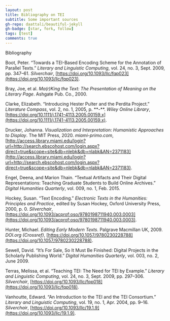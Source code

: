 ```yaml
---
layout: post
title: Bibliography on TEI
subtitle: Some important sources
gh-repo: daattali/beautiful-jekyll
gh-badge: [star, fork, follow]
tags: [test]
comments: true
---
```

 Bibliography

Boot, Peter. “Towards a TEI-Based Encoding Scheme for the Annotation of Parallel Texts.” _Literary and Linguistic Computing_, vol. 24, no. 3, Sept. 2009, pp. 347–61. _Silverchair_, [https://doi.org/10.1093/llc/fqp023](https://doi.org/10.1093/llc/fqp023).

Bray, Joe, et al. _Ma(r)King the Text: The Presentation of Meaning on the Literary Page_. Ashgate Pub. Co., 2000.

Clarke, Elizabeth. “Introducing Hester Pulter and the Perdita Project.” _Literature Compass_, vol. 2, no. 1, 2005, p. \*\*-\*\*. _Wiley Online Library_, [https://doi.org/10.1111/j.1741-4113.2005.00159.x](https://doi.org/10.1111/j.1741-4113.2005.00159.x).

Drucker, Johanna. _Visualization and Interpretation: Humanistic Approaches to Display_. The MIT Press, 2020. _miami-primo.com_, [http://access.library.miami.edu/login?url=http://search.ebscohost.com/login.aspx?direct=true&scope=site&db=nlebk&db=nlabk&AN=2371183](http://access.library.miami.edu/login?url=http://search.ebscohost.com/login.aspx?direct=true&scope=site&db=nlebk&db=nlabk&AN=2371183).

Engel, Deena, and Marion Thain. “Textual Artifacts and Their Digital Representations: Teaching Graduate Students to Build Online Archives.” _Digital Humanities Quarterly_, vol. 009, no. 1, Feb. 2015.

Hockey, Susan. “Text Encoding.” _Electronic Texts in the Humanities: Principles and Practice_, edited by Susan Hockey, Oxford University Press, 2000, p. 0. _Silverchair_, [https://doi.org/10.1093/acprof:oso/9780198711940.003.0003](https://doi.org/10.1093/acprof:oso/9780198711940.003.0003).

Hunter, Michael. _Editing Early Modern Texts_. Palgrave Macmillan UK, 2009. _DOI.org (Crossref)_, [https://doi.org/10.1057/9780230228788](https://doi.org/10.1057/9780230228788).

Sewell, David. “It’s For Sale, So It Must Be Finished: Digital Projects in the Scholarly Publishing World.” _Digital Humanities Quarterly_, vol. 003, no. 2, June 2009.

Terras, Melissa, et al. “Teaching TEI: The Need for TEI by Example.” _Literary and Linguistic Computing_, vol. 24, no. 3, Sept. 2009, pp. 297–306. _Silverchair_, [https://doi.org/10.1093/llc/fqp018](https://doi.org/10.1093/llc/fqp018).

Vanhoutte, Edward. “An Introduction to the TEI and the TEI Consortium.” _Literary and Linguistic Computing_, vol. 19, no. 1, Apr. 2004, pp. 9–16. _Silverchair_, [https://doi.org/10.1093/llc/19.1.9](https://doi.org/10.1093/llc/19.1.9).
